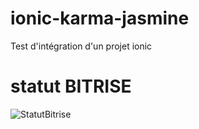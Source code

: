 # ionic-karma-jasmine

Test d'intégration d'un projet ionic

# statut BITRISE

![StatutBitrise](https://www.bitrise.io/app/51c6347cfd8ed3ef/status.svg?token=D0_3-IdNKkod_bP_GRP6Jg&branch=master)